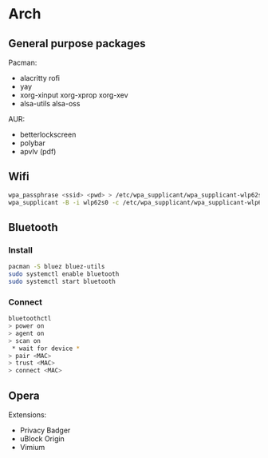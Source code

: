 # Arch

## General purpose packages

Pacman:
 * alacritty rofi
 * yay
 * xorg-xinput xorg-xprop xorg-xev
 * alsa-utils alsa-oss

AUR:
 * betterlockscreen
 * polybar
 * apvlv (pdf)

## Wifi

```bash
wpa_passphrase <ssid> <pwd> > /etc/wpa_supplicant/wpa_supplicant-wlp62s0.conf
wpa_supplicant -B -i wlp62s0 -c /etc/wpa_supplicant/wpa_supplicant-wlp62s0.conf
```

## Bluetooth

### Install
```bash
pacman -S bluez bluez-utils
sudo systemctl enable bluetooth
sudo systemctl start bluetooth
```

### Connect
```bash
bluetoothctl
> power on
> agent on
> scan on
 * wait for device *
> pair <MAC>
> trust <MAC>
> connect <MAC>
```

## Opera

Extensions:
 * Privacy Badger
 * uBlock Origin
 * Vimium

